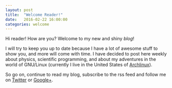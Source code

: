 ```yaml
---
layout: post
title:  "Welcome Reader!"
date:   2016-02-22 16:00:00
categories: welcome
---
```

Hi reader! How are you? Welcome to my new and shiny *blog*!

I will try to keep you up to date because I have a lot of awesome stuff to
show you, and more will come with time. I have decided to post here weekly
about physics, scientific programming, and about my adventures in the world
of GNU/Linux (currently I live in the United States of [Archlinux][arch]).

So go on, continue to read my blog, subscribe to the rss feed and follow
me on [Twitter][twitter] or [Google+][gplus].

[arch]:     http://archlinux.org
[twitter]:  http://twitter/gdmsl
[gplus]:    http://plus.google.com/+GuidoMasella
